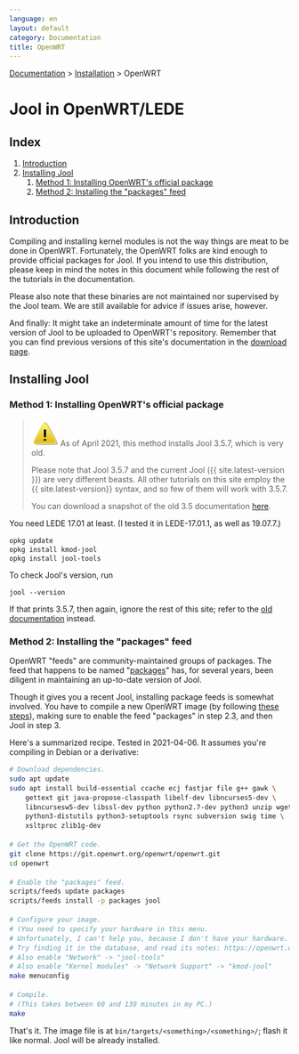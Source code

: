 ```yaml
---
language: en
layout: default
category: Documentation
title: OpenWRT
---
```


[Documentation](documentation.html) > [Installation](documentation.html#installation) > OpenWRT

# Jool in OpenWRT/LEDE

## Index

1. [Introduction](#introduction)
2. [Installing Jool](#installing-jool)
	1. [Method 1: Installing OpenWRT's official package](#method-1-installing-openwrts-official-package)
	2. [Method 2: Installing the "packages" feed](#method-2-installing-the-packages-feed)

## Introduction

Compiling and installing kernel modules is not the way things are meat to be done in OpenWRT. Fortunately, the OpenWRT folks are kind enough to provide official packages for Jool. If you intend to use this distribution, please keep in mind the notes in this document while following the rest of the tutorials in the documentation.

Please also note that these binaries are not maintained nor supervised by the Jool team. We are still available for advice if issues arise, however.

And finally: It might take an indeterminate amount of time for the latest version of Jool to be uploaded to OpenWRT's repository. Remember that you can find previous versions of this site's documentation in the [download page](download.html).

## Installing Jool

### Method 1: Installing OpenWRT's official package

> ![Warning!](../images/warning.svg) As of April 2021, this method installs Jool 3.5.7, which is very old.
> 
> Please note that Jool 3.5.7 and the current Jool ({{ site.latest-version }}) are very different beasts. All other tutorials on this site employ the {{ site.latest-version}} syntax, and so few of them will work with 3.5.7.
> 
> You can download a snapshot of the old 3.5 documentation [here](https://github.com/NICMx/releases/raw/master/Jool/Jool-3.5-doc.zip).

You need LEDE 17.01 at least. (I tested it in LEDE-17.01.1, as well as 19.07.7.)

	opkg update
	opkg install kmod-jool
	opkg install jool-tools

To check Jool's version, run

	jool --version

If that prints 3.5.7, then again, ignore the rest of this site; refer to the [old documentation](https://github.com/NICMx/releases/raw/master/Jool/Jool-3.5-doc.zip) instead.

### Method 2: Installing the "packages" feed

OpenWRT "feeds" are community-maintained groups of packages. The feed that happens to be named "[packages](https://github.com/openwrt/packages)" has, for several years, been diligent in maintaining an up-to-date version of Jool.

Though it gives you a recent Jool, installing package feeds is somewhat involved. You have to compile a new OpenWRT image (by following [these steps](https://openwrt.org/docs/guide-developer/quickstart-build-images)), making sure to enable the feed "packages" in step 2.3, and then Jool in step 3.

Here's a summarized recipe. Tested in 2021-04-06. It assumes you're compiling in Debian or a derivative:

```bash
# Download dependencies.
sudo apt update
sudo apt install build-essential ccache ecj fastjar file g++ gawk \
	gettext git java-propose-classpath libelf-dev libncurses5-dev \
	libncursesw5-dev libssl-dev python python2.7-dev python3 unzip wget \
	python3-distutils python3-setuptools rsync subversion swig time \
	xsltproc zlib1g-dev

# Get the OpenWRT code.
git clone https://git.openwrt.org/openwrt/openwrt.git
cd openwrt

# Enable the "packages" feed.
scripts/feeds update packages
scripts/feeds install -p packages jool

# Configure your image.
# (You need to specify your hardware in this menu.
# Unfortunately, I can't help you, because I don't have your hardware.
# Try finding it in the database, and read its notes: https://openwrt.org/toh/start )
# Also enable "Network" -> "jool-tools"
# Also enable "Kernel modules" -> "Network Support" -> "kmod-jool"
make menuconfig

# Compile.
# (This takes between 60 and 130 minutes in my PC.)
make
```

That's it. The image file is at `bin/targets/<something>/<something>/`; flash it like normal. Jool will be already installed.


